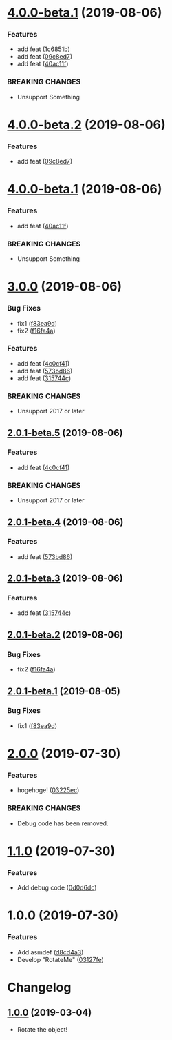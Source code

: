 # [4.0.0-beta.1](https://github.com/mob-sakai/RotateMe/compare/3.0.0...4.0.0-beta.1@beta) (2019-08-06)


### Features

* add feat ([1c6851b](https://github.com/mob-sakai/RotateMe/commit/1c6851b))
* add feat ([09c8ed7](https://github.com/mob-sakai/RotateMe/commit/09c8ed7))
* add feat ([40ac11f](https://github.com/mob-sakai/RotateMe/commit/40ac11f))


### BREAKING CHANGES

* Unsupport Something

# [4.0.0-beta.2](https://github.com/mob-sakai/RotateMe/compare/4.0.0-beta.1@beta...4.0.0-beta.2@beta) (2019-08-06)


### Features

* add feat ([09c8ed7](https://github.com/mob-sakai/RotateMe/commit/09c8ed7))

# [4.0.0-beta.1](https://github.com/mob-sakai/RotateMe/compare/3.0.0...4.0.0-beta.1@beta) (2019-08-06)


### Features

* add feat ([40ac11f](https://github.com/mob-sakai/RotateMe/commit/40ac11f))


### BREAKING CHANGES

* Unsupport Something

# [3.0.0](https://github.com/mob-sakai/RotateMe/compare/2.0.0...3.0.0) (2019-08-06)


### Bug Fixes

* fix1 ([f83ea9d](https://github.com/mob-sakai/RotateMe/commit/f83ea9d))
* fix2 ([f16fa4a](https://github.com/mob-sakai/RotateMe/commit/f16fa4a))


### Features

* add feat ([4c0cf41](https://github.com/mob-sakai/RotateMe/commit/4c0cf41))
* add feat ([573bd86](https://github.com/mob-sakai/RotateMe/commit/573bd86))
* add feat ([315744c](https://github.com/mob-sakai/RotateMe/commit/315744c))


### BREAKING CHANGES

* Unsupport 2017 or later

## [2.0.1-beta.5](https://github.com/mob-sakai/RotateMe/compare/2.0.1-beta.4@beta...2.0.1-beta.5@beta) (2019-08-06)


### Features

* add feat ([4c0cf41](https://github.com/mob-sakai/RotateMe/commit/4c0cf41))


### BREAKING CHANGES

* Unsupport 2017 or later

## [2.0.1-beta.4](https://github.com/mob-sakai/RotateMe/compare/2.0.1-beta.3@beta...2.0.1-beta.4@beta) (2019-08-06)


### Features

* add feat ([573bd86](https://github.com/mob-sakai/RotateMe/commit/573bd86))

## [2.0.1-beta.3](https://github.com/mob-sakai/RotateMe/compare/2.0.1-beta.2@beta...2.0.1-beta.3@beta) (2019-08-06)


### Features

* add feat ([315744c](https://github.com/mob-sakai/RotateMe/commit/315744c))

## [2.0.1-beta.2](https://github.com/mob-sakai/RotateMe/compare/2.0.1-beta.1@beta...2.0.1-beta.2@beta) (2019-08-06)


### Bug Fixes

* fix2 ([f16fa4a](https://github.com/mob-sakai/RotateMe/commit/f16fa4a))

## [2.0.1-beta.1](https://github.com/mob-sakai/RotateMe/compare/2.0.0...2.0.1-beta.1@beta) (2019-08-05)


### Bug Fixes

* fix1 ([f83ea9d](https://github.com/mob-sakai/RotateMe/commit/f83ea9d))

# [2.0.0](https://github.com/mob-sakai/RotateMe/compare/1.1.0...2.0.0) (2019-07-30)


### Features

* hogehoge! ([03225ec](https://github.com/mob-sakai/RotateMe/commit/03225ec))


### BREAKING CHANGES

* Debug code has been removed.

# [1.1.0](https://github.com/mob-sakai/RotateMe/compare/1.0.0...1.1.0) (2019-07-30)


### Features

* Add debug code ([0d0d6dc](https://github.com/mob-sakai/RotateMe/commit/0d0d6dc))

# 1.0.0 (2019-07-30)


### Features

* Add asmdef ([d8cd4a3](https://github.com/mob-sakai/RotateMe/commit/d8cd4a3))
* Develop "RotateMe" ([03127fe](https://github.com/mob-sakai/RotateMe/commit/03127fe))

# Changelog

## [1.0.0](https://github.com/mob-sakai/RotateMe/tree/1.0.0) (2019-03-04)

- Rotate the object!
